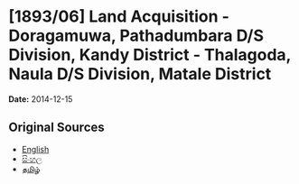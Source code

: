 # [1893/06] Land Acquisition - Doragamuwa, Pathadumbara D/S Division, Kandy District - Thalagoda, Naula D/S Division, Matale District

**Date:** 2014-12-15

## Original Sources

- [English](https://documents.gov.lk/view/extra-gazettes/2014/12/1893-06_E.pdf)
- [සිංහල](https://documents.gov.lk/view/extra-gazettes/2014/12/1893-06_S.pdf)
- [தமிழ்](https://documents.gov.lk/view/extra-gazettes/2014/12/1893-06_T.pdf)
